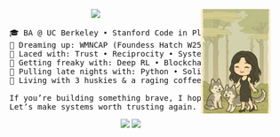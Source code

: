 <div align="center">
<img src="https://github.com/samanthajyee/samanthajyee/blob/main/Haus%20of%20Huskies.png" width="25%" align="right" />
<img src="https://readme-typing-svg.demolab.com?font=Inconsolata&weight=500&size=50&duration=4000&pause=300&color=A7A459&center=true&vCenter=true&multiline=true&repeat=false&random=false&width=1300&height=140&lines=Oh%2C+hi!+Let%E2%80%99s+skip+the+small+talk%2C+shall+we%3F;I%E2%80%99m+Sam%2C+a+self-taught+programmer+%E2%9C%BD" width="70%" />
<pre>
    🎓 BA @ UC Berkeley • Stanford Code in Place 2024 • UN Youth Delegate
    💫 Dreaming up: WMNCAP (Foundess Hatch W25) • AI Trading Bot • 2 iPhone Apps
    🧵 Laced with: Trust • Reciprocity • Systems Thinking • Intentional Design
    🫦 Getting freaky with: Deep RL • Blockchain • Smart Contract Architecture   
    🌙 Pulling late nights with: Python • Solidity • VSCode • Pen & paper
    🐺 Living with 3 huskies & a raging coffee addiction (I do not sleep lol)<br>
    If you’re building something brave, I hope you don’t do it alone.
    Let’s make systems worth trusting again. With legacy, liquidity & love, S.
</pre>
<img src="https://raw.githubusercontent.com/innng/innng/master/assets/kyubey.gif" height="40" />
<img src="https://komarev.com/ghpvc/?username=samanthajyee&color=yellowgreen">
</div>
